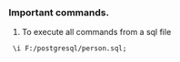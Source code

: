 ### Important commands.
1. To execute all commands from a sql file
```
 \i F:/postgresql/person.sql;
```